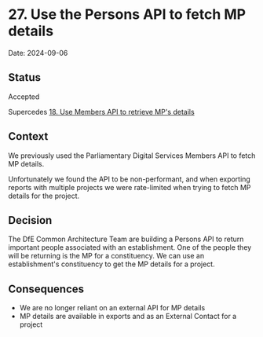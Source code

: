 # 27. Use the Persons API to fetch MP details

Date: 2024-09-06

## Status

Accepted

Supercedes
[18. Use Members API to retrieve MP's details](0018-use-parliamentary-members-api.md)

## Context

We previously used the Parliamentary Digital Services Members API to fetch MP
details.

Unfortunately we found the API to be non-performant, and when exporting reports
with multiple projects we were rate-limited when trying to fetch MP details for
the project.

## Decision

The DfE Common Architecture Team are building a Persons API to return important
people associated with an establishment. One of the people they will be
returning is the MP for a constituency. We can use an establishment's
constituency to get the MP details for a project.

## Consequences

- We are no longer reliant on an external API for MP details
- MP details are available in exports and as an External Contact for a project
